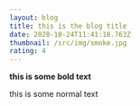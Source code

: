 ```yaml
---
layout: blog
title: this is the blog title
date: 2020-10-24T11:41:18.763Z
thumbnail: /src/img/smoke.jpg
rating: 4
---
```

**this is some bold text**

this is some normal text